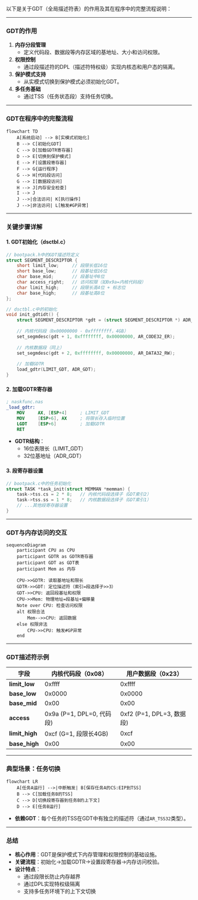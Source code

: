 以下是关于GDT（全局描述符表）的作用及其在程序中的完整流程说明：

---

### **GDT的作用**
1. **内存分段管理**  
   - 定义代码段、数据段等内存区域的基地址、大小和访问权限。
2. **权限控制**  
   - 通过段描述符的DPL（描述符特权级）实现内核态和用户态的隔离。
3. **保护模式支持**  
   - 从实模式切换到保护模式必须初始化GDT。
4. **多任务基础**  
   - 通过TSS（任务状态段）支持任务切换。

---

### **GDT在程序中的完整流程**
```mermaid
flowchart TD
    A[系统启动] --> B[实模式初始化]
    B --> C[初始化GDT]
    C --> D[加载GDTR寄存器]
    D --> E[切换到保护模式]
    E --> F[设置段寄存器]
    F --> G{运行程序}
    G --> H[代码段访问]
    G --> I[数据段访问]
    H --> J[内存安全检查]
    I --> J
    J -->|合法访问| K[执行操作]
    J -->|非法访问| L[触发#GP异常]
```

---

### **关键步骤详解**
#### **1. GDT初始化（dsctbl.c）**
```c
// bootpack.h中的GDT描述符定义
struct SEGMENT_DESCRIPTOR {
    short limit_low;     // 段限长低16位
    short base_low;      // 段基址低16位
    char base_mid;       // 段基址中8位
    char access_right;   // 访问权限（如0x9a=内核代码段）
    char limit_high;     // 段限长高4位 + 标志位
    char base_high;      // 段基址高8位
};

// dsctbl.c中的初始化
void init_gdtidt() {
    struct SEGMENT_DESCRIPTOR *gdt = (struct SEGMENT_DESCRIPTOR *) ADR_GDT;
    
    // 内核代码段（0x00000000 - 0xffffffff，4GB）
    set_segmdesc(gdt + 1, 0xffffffff, 0x00000000, AR_CODE32_ER);
    
    // 内核数据段（同上）
    set_segmdesc(gdt + 2, 0xffffffff, 0x00000000, AR_DATA32_RW);
    
    // 加载GDTR
    load_gdtr(LIMIT_GDT, ADR_GDT);
}
```

#### **2. 加载GDTR寄存器**
```nasm
; naskfunc.nas
_load_gdtr:
    MOV     AX, [ESP+4]     ; LIMIT_GDT
    MOV     [ESP+6], AX     ; 将限长存入临时位置
    LGDT    [ESP+6]         ; 加载GDTR
    RET
```
- **GDTR结构**：
  - 16位表限长（LIMIT_GDT）
  - 32位基地址（ADR_GDT）

#### **3. 段寄存器设置**
```c
// bootpack.c中的任务初始化
struct TASK *task_init(struct MEMMAN *memman) {
    task->tss.cs = 2 * 8;   // 内核代码段选择子（GDT索引2）
    task->tss.ss = 1 * 8;   // 内核数据段选择子（GDT索引1）
    // ...其他段寄存器设置
}
```

---

### **GDT与内存访问的交互**
```mermaid
sequenceDiagram
    participant CPU as CPU
    participant GDTR as GDTR寄存器
    participant GDT as GDT表
    participant Mem as 内存

    CPU->>GDTR: 读取基地址和限长
    GDTR->>GDT: 定位描述符（索引=段选择子>>3）
    GDT->>CPU: 返回段基址和权限
    CPU->>Mem: 物理地址=段基址+偏移量
    Note over CPU: 检查访问权限
    alt 权限合法
        Mem-->>CPU: 返回数据
    else 权限非法
        CPU->>CPU: 触发#GP异常
    end
```

---

### **GDT描述符示例**
| 字段           | 内核代码段（0x08）        | 用户数据段（0x23）        |
| -------------- | ------------------------- | ------------------------- |
| **limit_low**  | 0xffff                    | 0xffff                    |
| **base_low**   | 0x0000                    | 0x0000                    |
| **base_mid**   | 0x00                      | 0x00                      |
| **access**     | 0x9a (P=1, DPL=0, 代码段) | 0xf2 (P=1, DPL=3, 数据段) |
| **limit_high** | 0xcf (G=1, 段限长4GB)     | 0xcf                      |
| **base_high**  | 0x00                      | 0x00                      |

---

### **典型场景：任务切换**
```mermaid
flowchart LR
    A[任务A运行] -->|中断触发| B[保存任务A的CS:EIP到TSS]
    B --> C[加载任务B的TSS]
    C --> D[切换段寄存器到任务B的上下文]
    D --> E[任务B运行]
```
- **依赖GDT**：每个任务的TSS在GDT中有独立的描述符（通过`AR_TSS32`类型）。

---

### **总结**
- **核心作用**：GDT是保护模式下内存管理和权限控制的基础设施。
- **关键流程**：初始化→加载GDTR→设置段寄存器→内存访问校验。
- **设计特点**：  
  - 通过段限长防止内存越界  
  - 通过DPL实现特权级隔离  
  - 支持多任务环境下的上下文切换